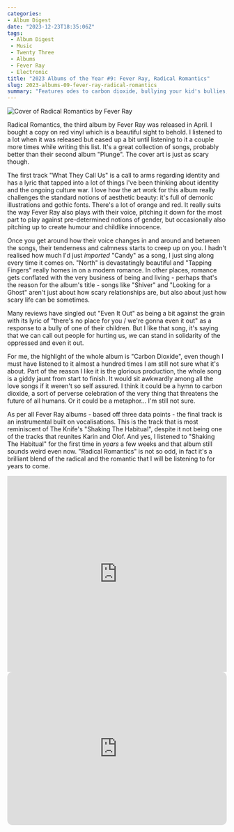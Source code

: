 ```yaml
---
categories:
- Album Digest
date: "2023-12-23T18:35:06Z"
tags: 
 - Album Digest
 - Music
 - Twenty Three
 - Albums
 - Fever Ray
 - Electronic
title: "2023 Albums of the Year #9: Fever Ray, Radical Romantics"
slug: 2023-albums-09-fever-ray-radical-romantics
summary: "Features odes to carbon dioxide, bullying your kid's bullies, and candy/kandy."
---
```


![Cover of Radical Romantics by Fever Ray](/assets/images/albums-2023/fever-ray-radical-romantics.jpeg)

Radical Romantics, the third album by Fever Ray was released in April. I bought a copy on red vinyl which is a beautiful sight to behold. I listened to a lot when it was released but eased up a bit until listening to it a couple more times while writing this list. It's a great collection of songs, probably better than their second album "Plunge". The cover art is just as scary though. 

The first track "What They Call Us" is a call to arms regarding identity and has a lyric that tapped into a lot of things I've been thinking about identity and the ongoing culture war. I love how the art work for this album really challenges the standard notions of aesthetic beauty: it's full of demonic illustrations and gothic fonts. There's a lot of orange and red. It really suits the way Fever Ray also plays with their voice, pitching it down for the most part to play against pre-determined notions of gender, but occasionally also pitching up to create humour and childlike innocence.

Once you get around how their voice changes in and around and between the songs, their tenderness and calmness starts to creep up on you. I hadn't realised how much I'd just _imported_ "Candy" as a song, I just sing along every time it comes on. "North" is devastatingly beautiful and "Tapping Fingers" really homes in on a modern romance. In other places, romance gets conflated with the very business of being and living - perhaps that's the reason for the album's title - songs like "Shiver" and "Looking for a Ghost" aren't just about how scary relationships are, but also about just how scary life can be sometimes.

Many reviews have singled out "Even It Out" as being a bit against the grain with its lyric of "there's no place for you / we're gonna even it out" as a response to a bully of one of their children. But I like that song, it's saying that we can call out people for hurting us, we can stand in solidarity of the oppressed and even it out.

For me, the highlight of the whole album is "Carbon Dioxide", even though I must have listened to it almost a hundred times I am still not sure what it's about. Part of the reason I like it is the glorious production, the whole song is a giddy jaunt from start to finish. It would sit awkwardly among all the love songs if it weren't so self assured. I think it could be a hymn to carbon dioxide, a sort of perverse celebration of the very thing that threatens the future of all humans. Or it could be a metaphor... I'm still not sure. 

As per all Fever Ray albums - based off three data points - the final track is an instrumental built on vocalisations. This is the track that is most reminiscent of The Knife's "Shaking The Habitual", despite it not being one of the tracks that reunites Karin and Olof. And yes, I listened to "Shaking The Habitual" for the first time in _years_ a few weeks and that album still sounds weird even now. "Radical Romantics" is not so odd, in fact it's a brilliant blend of the radical and the romantic that I will be listening to for years to come.

<iframe allow="autoplay *; encrypted-media *;" frameborder="0" height="450" style="width:100%;max-width:660px;overflow:hidden;background:transparent;" sandbox="allow-forms allow-popups allow-same-origin allow-scripts allow-storage-access-by-user-activation allow-top-navigation-by-user-activation" src="https://embed.music.apple.com/gb/album/radical-romantics/1651484377"></iframe>

<iframe style="border-radius:12px" src="https://open.spotify.com/embed/album/0GCoy0h2laaZlhKhnjjRpe?utm_source=generator" width="100%" height="352" frameBorder="0" allowfullscreen="" allow="autoplay; clipboard-write; encrypted-media; fullscreen; picture-in-picture" loading="lazy"></iframe>